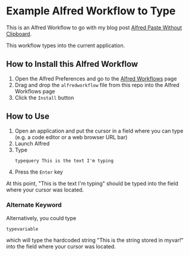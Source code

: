 # Example Alfred Workflow to Type

This is an Alfred Workflow to go with my blog post [Alfred Paste Without Clipboard](https://salferrarello.com/alfred-paste-without-clipboard).

This workflow types into the current application.

## How to Install this Alfred Workflow

1. Open the Alfred Preferences and go to the [Alfred Workflows](https://www.alfredapp.com/workflows/) page
2. Drag and drop the `alfredworkflow` file from this repo into the Alfred Workflows page
3. Click the `Install` button

## How to Use

1. Open an application and put the cursor in a field where you can type (e.g. a code editor or a web browser URL bar)
2. Launch Alfred
3. Type
    ```
    typequery This is the text I'm typing
    ```
4. Press the `Enter` key

At this point, "This is the text I'm typing" should be typed into the field where your cursor was located.

### Alternate Keyword

Alternatively, you could type

```
typevariable
```

which will type the hardcoded string "This is the string stored in myvar!" into the field where your cursor was located.



